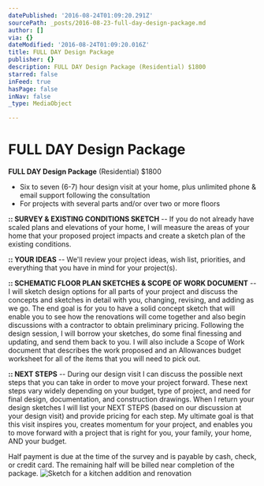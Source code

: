 ```yaml
---
datePublished: '2016-08-24T01:09:20.291Z'
sourcePath: _posts/2016-08-23-full-day-design-package.md
author: []
via: {}
dateModified: '2016-08-24T01:09:20.016Z'
title: FULL DAY Design Package
publisher: {}
description: FULL DAY Design Package (Residential) $1800
starred: false
inFeed: true
hasPage: false
inNav: false
_type: MediaObject

---
```

# FULL DAY Design Package

**FULL DAY Design Package** (Residential) $1800

* Six to seven (6-7) hour design visit at your home, plus unlimited phone & email support following the consultation
* For projects with several parts and/or over two or more floors

**:: SURVEY & EXISTING CONDITIONS SKETCH** -- If you do not already have scaled plans and elevations of your home, I will measure the areas of your home that your proposed project impacts and create a sketch plan of the existing conditions.

**:: YOUR IDEAS** -- We'll review your project ideas, wish list, priorities, and everything that you have in mind for your project(s).

**:: SCHEMATIC FLOOR PLAN SKETCHES & SCOPE OF WORK DOCUMENT** -- I will sketch design options for all parts of your project and discuss the concepts and sketches in detail with you, changing, revising, and adding as we go. The end goal is for you to have a solid concept sketch that will enable you to see how the renovations will come together and also begin discussions with a contractor to obtain preliminary pricing. Following the design session, I will borrow your sketches, do some final finessing and updating, and send them back to you. I will also include a Scope of Work document that describes the work proposed and an Allowances budget worksheet for all of the items that you will need to pick out.

**:: NEXT STEPS** -- During our design visit I can discuss the possible next steps that you can take in order to move your project forward. These next steps vary widely depending on your budget, type of project, and need for final design, documentation, and construction drawings. When I return your design sketches I will list your NEXT STEPS (based on our discussion at your design visit) and provide pricing for each step. My ultimate goal is that this visit inspires you, creates momentum for your project, and enables you to move forward with a project that is right for you, your family, your home, AND your budget.

Half payment is due at the time of the survey and is payable by cash, check, or credit card. The remaining half will be billed near completion of the package.
![Sketch for a kitchen addition and renovation](https://the-grid-user-content.s3-us-west-2.amazonaws.com/ea0058e1-4430-4ff6-8bfe-b76f563befad.jpg)